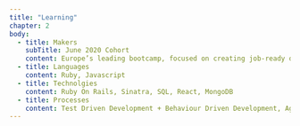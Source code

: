 ```yaml
---
title: "Learning"
chapter: 2
body:
  - title: Makers
    subTitle: June 2020 Cohort
    content: Europe’s leading bootcamp, focused on creating job-ready developers with an agile and pragmatic approach to development
  - title: Languages
    content: Ruby, Javascript
  - title: Technolgies
    content: Ruby On Rails, Sinatra, SQL, React, MongoDB
  - title: Processes
    content: Test Driven Development + Behaviour Driven Development, Agile, Object Oriented Programming
---
```

